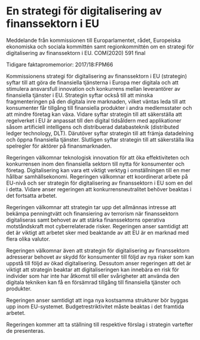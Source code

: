 # En strategi för digitalisering av finanssektorn i EU

Meddelande från kommissionen till Europarlamentet, rådet, Europeiska ekonomiska och sociala kommittén samt regionkommittén om en strategi för
digitalisering av finanssektorn i EU. COM(2020\) 591 final

Tidigare faktapromemorior: 2017/18:FPM66

Kommissionens strategi för digitalisering av finanssektorn i EU (strategin) syftar till att göra de finansiella tjänsterna i Europa mer digitala och att stimulera ansvarsfull innovation och konkurrens mellan leverantörer av finansiella tjänster i EU. Strategin syftar också till att minska fragmenteringen på den digitala inre marknaden, vilket väntas leda till att konsumenter får tillgång till finansiella produkter i andra medlemsstater och att mindre företag kan växa. Vidare syftar strategin till att säkerställa att regelverket i EU är anpassat till den digital tidsåldern med applikationer såsom artificiell intelligens och distribuerad databasteknik (distributed ledger technology, DLT). Därutöver syftar strategin till att främja datadelning och öppna finansiella tjänster. Slutligen syftar strategin till att säkerställa lika spelregler för aktörer på finansmarknaden.

Regeringen välkomnar teknologisk innovation för att öka effektiviteten och konkurrensen inom den finansiella sektorn till nytta för konsumenter och företag. Digitalisering kan vara ett viktigt verktyg i omställningen till en mer hållbar samhällsekonomi. Regeringen välkomnar ett koordinerat arbete på EU\-nivå och ser strategin för digitalisering av finanssektorn i EU som en del i detta. Vidare anser regeringen att konkurrensneutralitet behöver beaktas i det fortsatta arbetet.

Regeringen välkomnar att strategin tar upp det allmännas intresse att bekämpa penningtvätt och finansiering av terrorism när finanssektorn digitaliseras samt behovet av att stärka finanssektorns operativa motståndskraft mot cyberrelaterade risker. Regeringen anser samtidigt att det är viktigt att arbetet sker med beaktande av att EU är en marknad med flera olika valutor.

Regeringen välkomnar även att strategin för digitalisering av finanssektorn adresserar behovet av skydd för konsumenter till följd av nya risker som kan uppstå till följd av ökad digitalisering. Dessutom anser regeringen att det är viktigt att strategin beaktar att digitaliseringen kan innebära en risk för individer som har inte har åtkomst till eller svårigheter att använda den digitala tekniken kan få en försämrad tillgång till finansiella tjänster och produkter.

Regeringen anser samtidigt att inga nya kostsamma strukturer bör byggas upp inom EU\-systemet. Budgetrestriktivitet måste beaktas i det framtida arbetet.

Regeringen kommer att ta ställning till respektive förslag i strategin vartefter de presenteras.
